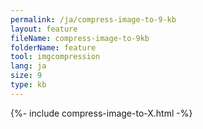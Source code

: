 ```yaml
---
permalink: /ja/compress-image-to-9-kb
layout: feature
fileName: compress-image-to-9kb
folderName: feature
tool: imgcompression
lang: ja
size: 9
type: kb
---
```


{%- include compress-image-to-X.html -%}
